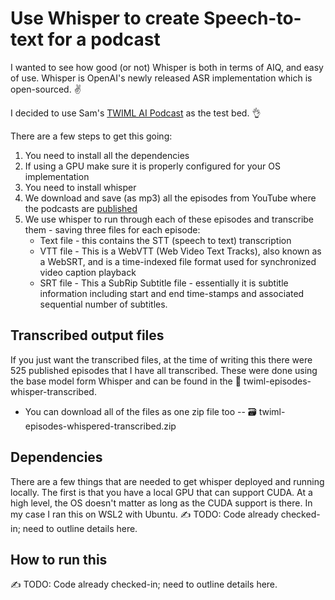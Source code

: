 # Use Whisper to create Speech-to-text for a podcast

I wanted to see how good (or not) Whisper is both in terms of AIQ, and easy of use. Whisper is OpenAI's newly released ASR implementation which is open-sourced. :v:	

I decided to use Sam's [TWIML AI Podcast](https://twimlai.com/podcast/twimlai/) as the test bed. :ok_hand:

There are a few steps to get this going:

1. You need to install all the dependencies
2. If using a GPU make sure it is properly configured for your OS implementation
3. You need to install whisper
4. We download and save (as mp3) all the episodes from YouTube where the podcasts are [published](https://www.youtube.com/playlist?list=PLILZm3MRkvH83C46bZ4rPmB-jKWBltWkP)
5. We use whisper to run through each of these episodes and transcribe them - saving three files for each episode:
    - Text file - this contains the STT (speech to text) transcription
    - VTT file - This is a WebVTT (Web Video Text Tracks), also known as a WebSRT, and is a time-indexed file format used for synchronized video caption playback
    - SRT file - This a SubRip Subtitle file - essentially it is subtitle information including start and end time-stamps and associated sequential number of subtitles.

## Transcribed output files

If you just want the transcribed files, at the time of writing this there were 525 published episodes that I have all transcribed. These were done using the base model form Whisper and can be found in the :file_folder:	twiml-episodes-whisper-transcribed.

- You can download all of the files as one zip file too -- :card_file_box: twiml-episodes-whispered-transcribed.zip

## Dependencies

There are a few things that are needed to get whisper deployed and running locally. The first is that you have a local GPU that can support CUDA. At a high level, the OS doesn't matter as long as the CUDA support is there. In my case I ran this on WSL2 with Ubuntu.
:writing_hand: TODO: Code already checked-in; need to outline details here.

## How to run this

:writing_hand: TODO: Code already checked-in; need to outline details here.
